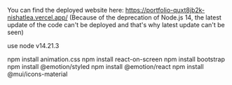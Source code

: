 You can find the deployed website here:
https://portfolio-quxt8jb2k-nishatlea.vercel.app/
(Because of the deprecation of Node.js 14, the latest update of the code can't be deployed and that's why latest update can't be seen)

use node v14.21.3

npm install animation.css
npm install react-on-screen
npm install bootstrap
npm install @emotion/styled
npm install @emotion/react
npm install @mui/icons-material

